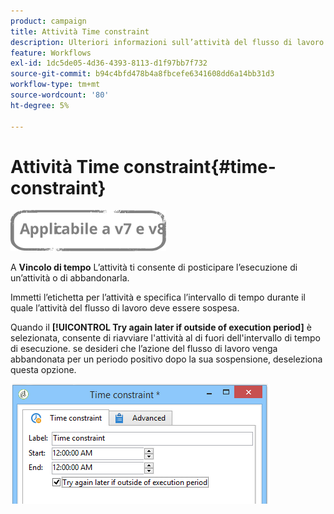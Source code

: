 ```yaml
---
product: campaign
title: Attività Time constraint
description: Ulteriori informazioni sull’attività del flusso di lavoro dei vincoli di tempo
feature: Workflows
exl-id: 1dc5de05-4d36-4393-8113-d1f97bb7f732
source-git-commit: b94c4bfd478b4a8fbcefe6341608dd6a14bb31d3
workflow-type: tm+mt
source-wordcount: '80'
ht-degree: 5%

---
```


# Attività Time constraint{#time-constraint}

![](../../assets/common.svg)

A **Vincolo di tempo** L’attività ti consente di posticipare l’esecuzione di un’attività o di abbandonarla.

Immetti l’etichetta per l’attività e specifica l’intervallo di tempo durante il quale l’attività del flusso di lavoro deve essere sospesa.

Quando il **[!UICONTROL Try again later if outside of execution period]** è selezionata, consente di riavviare l&#39;attività al di fuori dell&#39;intervallo di tempo di esecuzione. se desideri che l’azione del flusso di lavoro venga abbandonata per un periodo positivo dopo la sua sospensione, deseleziona questa opzione.

![](assets/s_user_scheduled_wait.png)
